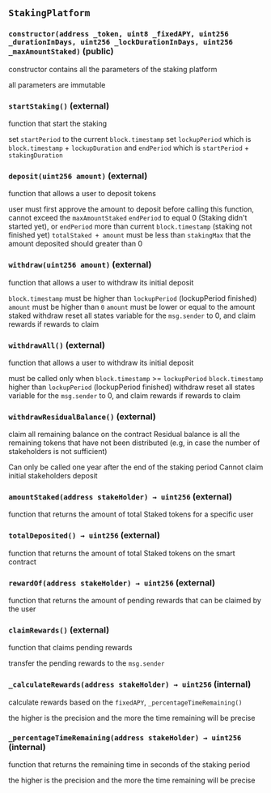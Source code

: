 ## `StakingPlatform`

### `constructor(address _token, uint8 _fixedAPY, uint256 _durationInDays, uint256 _lockDurationInDays, uint256 _maxAmountStaked)` (public)

constructor contains all the parameters of the staking platform

all parameters are immutable

### `startStaking()` (external)

function that start the staking

set `startPeriod` to the current `block.timestamp`
set `lockupPeriod` which is `block.timestamp` + `lockupDuration`
and `endPeriod` which is `startPeriod` + `stakingDuration`

### `deposit(uint256 amount)` (external)

function that allows a user to deposit tokens

user must first approve the amount to deposit before calling this function,
cannot exceed the `maxAmountStaked`
`endPeriod` to equal 0 (Staking didn't started yet),
or `endPeriod` more than current `block.timestamp` (staking not finished yet)
`totalStaked + amount` must be less than `stakingMax`
that the amount deposited should greater than 0

### `withdraw(uint256 amount)` (external)

function that allows a user to withdraw its initial deposit

`block.timestamp` must be higher than `lockupPeriod` (lockupPeriod finished)
`amount` must be higher than `0`
`amount` must be lower or equal to the amount staked
withdraw reset all states variable for the `msg.sender` to 0, and claim rewards
if rewards to claim

### `withdrawAll()` (external)

function that allows a user to withdraw its initial deposit

must be called only when `block.timestamp` >= `lockupPeriod`
`block.timestamp` higher than `lockupPeriod` (lockupPeriod finished)
withdraw reset all states variable for the `msg.sender` to 0, and claim rewards
if rewards to claim

### `withdrawResidualBalance()` (external)

claim all remaining balance on the contract
Residual balance is all the remaining tokens that have not been distributed
(e.g, in case the number of stakeholders is not sufficient)

Can only be called one year after the end of the staking period
Cannot claim initial stakeholders deposit

### `amountStaked(address stakeHolder) → uint256` (external)

function that returns the amount of total Staked tokens
for a specific user

### `totalDeposited() → uint256` (external)

function that returns the amount of total Staked tokens
on the smart contract

### `rewardOf(address stakeHolder) → uint256` (external)

function that returns the amount of pending rewards
that can be claimed by the user

### `claimRewards()` (external)

function that claims pending rewards

transfer the pending rewards to the `msg.sender`

### `_calculateRewards(address stakeHolder) → uint256` (internal)

calculate rewards based on the `fixedAPY`, `_percentageTimeRemaining()`

the higher is the precision and the more the time remaining will be precise

### `_percentageTimeRemaining(address stakeHolder) → uint256` (internal)

function that returns the remaining time in seconds of the staking period

the higher is the precision and the more the time remaining will be precise
